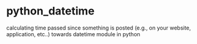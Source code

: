 # python_datetime
calculating time passed since something is posted (e.g., on your website, application, etc..)
towards datetime module in python
